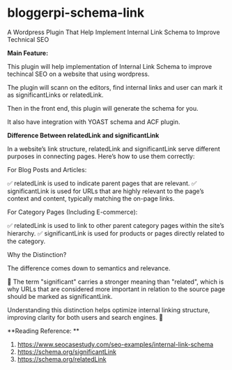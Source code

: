 # bloggerpi-schema-link
A Wordpress Plugin That Help Implement Internal Link Schema to Improve Technical SEO

**Main Feature:**

This plugin will help implementation of Internal Link Schema to improve techincal SEO on a website that using wordpress.

The plugin will scann on the editors, find internal links and user can mark it as significantLinks or relatedLink.

Then in the front end, this plugin will generate the schema for you.

It also have integration with YOAST schema and ACF plugin.

**Difference Between relatedLink and significantLink**

In a website’s link structure, relatedLink and significantLink serve different purposes in connecting pages. Here’s how to use them correctly:

For Blog Posts and Articles:

✅ relatedLink is used to indicate parent pages that are relevant.
✅ significantLink is used for URLs that are highly relevant to the page’s context and content, typically matching the on-page links.

For Category Pages (Including E-commerce):

✅ relatedLink is used to link to other parent category pages within the site’s hierarchy.
✅ significantLink is used for products or pages directly related to the category.

Why the Distinction?

The difference comes down to semantics and relevance.

🔹 The term "significant" carries a stronger meaning than "related", which is why URLs that are considered more important in relation to the source page should be marked as significantLink.

Understanding this distinction helps optimize internal linking structure, improving clarity for both users and search engines. 🚀

**Reading Reference: **

1. https://www.seocasestudy.com/seo-examples/internal-link-schema
2. https://schema.org/significantLink
3. https://schema.org/relatedLink
